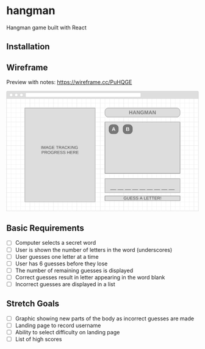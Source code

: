 # hangman
Hangman game built with React

## Installation


## Wireframe

Preview with notes: https://wireframe.cc/PuHQGE

![desktop mockup](docs/img/mockup_desktop.png)

## Basic Requirements
- [ ] Computer selects a secret word
- [ ] User is shown the number of letters in the word (underscores)
- [ ] User guesses one letter at a time
- [ ] User has 6 guesses before they lose
- [ ] The number of remaining guesses is displayed
- [ ] Correct guesses result in letter appearing in the word blank
- [ ] Incorrect guesses are displayed in a list

## Stretch Goals
- [ ] Graphic showing new parts of the body as incorrect guesses are made
- [ ] Landing page to record username
- [ ] Ability to select difficulty on landing page
- [ ] List of high scores
